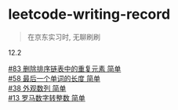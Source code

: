 # leetcode-writing-record
> 在京东实习时, 无聊刷刷

12.2  

[#83 删除排序链表中的重复元素 简单](https://leetcode-cn.com/problems/remove-duplicates-from-sorted-list/)  
[#58 最后一个单词的长度 简单](https://leetcode-cn.com/problems/length-of-last-word/)  
[#38 外观数列 简单](https://leetcode-cn.com/problems/count-and-say/)  
[#13 罗马数字转整数 简单](https://leetcode-cn.com/problems/roman-to-integer/)  
